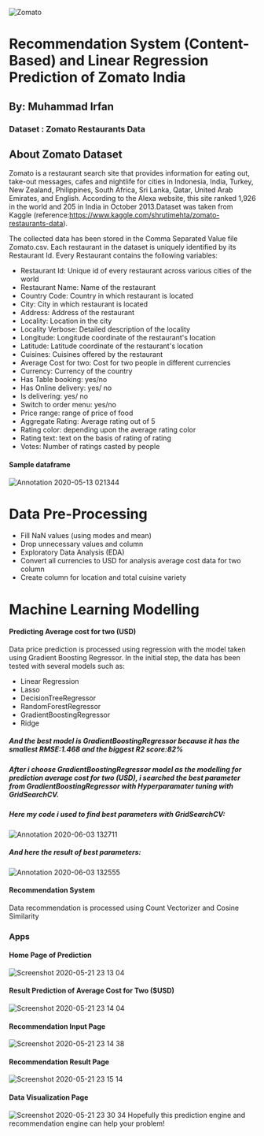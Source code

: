 ![Zomato](https://user-images.githubusercontent.com/60774720/82581869-6aba3800-9bbb-11ea-8700-3bc5b400686e.png)
# Recommendation System (Content-Based) and Linear Regression Prediction of Zomato India
## By: Muhammad Irfan
### __Dataset__ : Zomato Restaurants Data 
## About Zomato Dataset
Zomato is a restaurant search site that provides information for eating out, take-out messages, cafes and nightlife for cities in Indonesia, India, Turkey, New Zealand, Philippines, South Africa, Sri Lanka, Qatar, United Arab Emirates, and English. According to the Alexa website, this site ranked 1,926 in the world and 205 in India in October 2013.Dataset was taken from Kaggle (reference:https://www.kaggle.com/shrutimehta/zomato-restaurants-data).

The collected data has been stored in the Comma Separated Value file Zomato.csv. Each restaurant in the dataset is uniquely identified by its Restaurant Id. Every Restaurant contains the following variables:

- Restaurant Id: Unique id of every restaurant across various cities of the world
- Restaurant Name: Name of the restaurant
- Country Code: Country in which restaurant is located
- City: City in which restaurant is located
- Address: Address of the restaurant
- Locality: Location in the city
- Locality Verbose: Detailed description of the locality
- Longitude: Longitude coordinate of the restaurant's location
- Latitude: Latitude coordinate of the restaurant's location
- Cuisines: Cuisines offered by the restaurant
- Average Cost for two: Cost for two people in different currencies
- Currency: Currency of the country
- Has Table booking: yes/no
- Has Online delivery: yes/ no
- Is delivering: yes/ no
- Switch to order menu: yes/no
- Price range: range of price of food
- Aggregate Rating: Average rating out of 5
- Rating color: depending upon the average rating color
- Rating text: text on the basis of rating of rating
- Votes: Number of ratings casted by people
#### Sample dataframe

![Annotation 2020-05-13 021344](https://user-images.githubusercontent.com/60774720/83602845-8818da00-a59d-11ea-8f38-caa5f7327287.png)
# Data Pre-Processing
- Fill NaN values (using modes and mean)
- Drop unnecessary values and column
- Exploratory Data Analysis (EDA)
- Convert all currencies to USD for analysis average cost data for two column
- Create column for location and total cuisine variety
# Machine Learning Modelling
#### Predicting Average cost for two (USD)
Data price prediction is processed using regression with the model taken using Gradient Boosting Regressor.
In the initial step, the data has been tested with several models such as:
- Linear Regression
- Lasso
- DecisionTreeRegressor
- RandomForestRegressor
- GradientBoostingRegressor
- Ridge

##### And the best model is GradientBoostingRegressor  because it has the smallest RMSE:1.468 and the biggest R2 score:82%
##### After i choose GradientBoostingRegressor model as the modelling for prediction average cost for two (USD), i searched the best parameter from GradientBoostingRegressor with Hyperparamater tuning with GridSearchCV.
##### Here my code i used to find best parameters with GridSearchCV:
![Annotation 2020-06-03 132711](https://user-images.githubusercontent.com/60774720/83603069-f8276000-a59d-11ea-9e02-931036d7b27f.png)
##### And here the result of best parameters:


![Annotation 2020-06-03 132555](https://user-images.githubusercontent.com/60774720/83602994-c910ee80-a59d-11ea-8960-437334731254.png)

#### Recommendation System
Data recommendation is processed using Count Vectorizer and Cosine Similarity 

### Apps
#### Home Page of Prediction
![Screenshot 2020-05-21 23 13 04](https://user-images.githubusercontent.com/60774720/82580750-caafdf00-9bb9-11ea-8e1a-6940a67300fa.png)
#### Result Prediction of Average Cost for Two ($USD)
![Screenshot 2020-05-21 23 14 04](https://user-images.githubusercontent.com/60774720/82580944-0a76c680-9bba-11ea-9036-6ccc39b28381.png)
#### Recommendation Input Page
![Screenshot 2020-05-21 23 14 38](https://user-images.githubusercontent.com/60774720/82581090-37c37480-9bba-11ea-9d41-3b7ba66a1254.png)
#### Recommendation Result Page
![Screenshot 2020-05-21 23 15 14](https://user-images.githubusercontent.com/60774720/82581143-4ca00800-9bba-11ea-9e0f-53bc11ea6215.png)
#### Data Visualization Page
![Screenshot 2020-05-21 23 30 34](https://user-images.githubusercontent.com/60774720/82581672-1dd66180-9bbb-11ea-9eea-7347bda1bb0f.png)
Hopefully this prediction engine and recommendation engine can help your problem!

